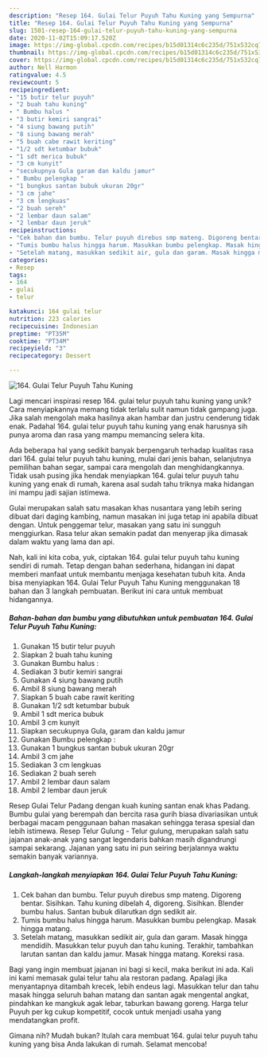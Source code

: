 ```yaml
---
description: "Resep 164. Gulai Telur Puyuh Tahu Kuning yang Sempurna"
title: "Resep 164. Gulai Telur Puyuh Tahu Kuning yang Sempurna"
slug: 1501-resep-164-gulai-telur-puyuh-tahu-kuning-yang-sempurna
date: 2020-11-02T15:09:17.520Z
image: https://img-global.cpcdn.com/recipes/b15d01314c6c235d/751x532cq70/164-gulai-telur-puyuh-tahu-kuning-foto-resep-utama.jpg
thumbnail: https://img-global.cpcdn.com/recipes/b15d01314c6c235d/751x532cq70/164-gulai-telur-puyuh-tahu-kuning-foto-resep-utama.jpg
cover: https://img-global.cpcdn.com/recipes/b15d01314c6c235d/751x532cq70/164-gulai-telur-puyuh-tahu-kuning-foto-resep-utama.jpg
author: Nell Harmon
ratingvalue: 4.5
reviewcount: 5
recipeingredient:
- "15 butir telur puyuh"
- "2 buah tahu kuning"
- " Bumbu halus "
- "3 butir kemiri sangrai"
- "4 siung bawang putih"
- "8 siung bawang merah"
- "5 buah cabe rawit keriting"
- "1/2 sdt ketumbar bubuk"
- "1 sdt merica bubuk"
- "3 cm kunyit"
- "secukupnya Gula garam dan kaldu jamur"
- " Bumbu pelengkap "
- "1 bungkus santan bubuk ukuran 20gr"
- "3 cm jahe"
- "3 cm lengkuas"
- "2 buah sereh"
- "2 lembar daun salam"
- "2 lembar daun jeruk"
recipeinstructions:
- "Cek bahan dan bumbu. Telur puyuh direbus smp mateng. Digoreng bentar. Sisihkan. Tahu kuning dibelah 4, digoreng. Sisihkan. Blender bumbu halus. Santan bubuk dilarutkan dgn sedikit air."
- "Tumis bumbu halus hingga harum. Masukkan bumbu pelengkap. Masak hingga matang."
- "Setelah matang, masukkan sedikit air, gula dan garam. Masak hingga mendidih. Masukkan telur puyuh dan tahu kuning. Terakhir, tambahkan larutan santan dan kaldu jamur. Masak hingga matang. Koreksi rasa."
categories:
- Resep
tags:
- 164
- gulai
- telur

katakunci: 164 gulai telur 
nutrition: 223 calories
recipecuisine: Indonesian
preptime: "PT35M"
cooktime: "PT34M"
recipeyield: "3"
recipecategory: Dessert

---
```



![164. Gulai Telur Puyuh Tahu Kuning](https://img-global.cpcdn.com/recipes/b15d01314c6c235d/751x532cq70/164-gulai-telur-puyuh-tahu-kuning-foto-resep-utama.jpg)

Lagi mencari inspirasi resep 164. gulai telur puyuh tahu kuning yang unik? Cara menyiapkannya memang tidak terlalu sulit namun tidak gampang juga. Jika salah mengolah maka hasilnya akan hambar dan justru cenderung tidak enak. Padahal 164. gulai telur puyuh tahu kuning yang enak harusnya sih punya aroma dan rasa yang mampu memancing selera kita.

Ada beberapa hal yang sedikit banyak berpengaruh terhadap kualitas rasa dari 164. gulai telur puyuh tahu kuning, mulai dari jenis bahan, selanjutnya pemilihan bahan segar, sampai cara mengolah dan menghidangkannya. Tidak usah pusing jika hendak menyiapkan 164. gulai telur puyuh tahu kuning yang enak di rumah, karena asal sudah tahu triknya maka hidangan ini mampu jadi sajian istimewa.

Gulai merupakan salah satu masakan khas nusantara yang lebih sering dibuat dari daging kambing, namun masakan ini juga tetap ini apabila dibuat dengan. Untuk penggemar telur, masakan yang satu ini sungguh menggiurkan. Rasa telur akan semakin padat dan menyerap jika dimasak dalam waktu yang lama dan api.


Nah, kali ini kita coba, yuk, ciptakan 164. gulai telur puyuh tahu kuning sendiri di rumah. Tetap dengan bahan sederhana, hidangan ini dapat memberi manfaat untuk membantu menjaga kesehatan tubuh kita. Anda bisa menyiapkan 164. Gulai Telur Puyuh Tahu Kuning menggunakan 18 bahan dan 3 langkah pembuatan. Berikut ini cara untuk membuat hidangannya.

<!--inarticleads1-->

##### Bahan-bahan dan bumbu yang dibutuhkan untuk pembuatan 164. Gulai Telur Puyuh Tahu Kuning:

1. Gunakan 15 butir telur puyuh
1. Siapkan 2 buah tahu kuning
1. Gunakan  Bumbu halus :
1. Sediakan 3 butir kemiri sangrai
1. Gunakan 4 siung bawang putih
1. Ambil 8 siung bawang merah
1. Siapkan 5 buah cabe rawit keriting
1. Gunakan 1/2 sdt ketumbar bubuk
1. Ambil 1 sdt merica bubuk
1. Ambil 3 cm kunyit
1. Siapkan secukupnya Gula, garam dan kaldu jamur
1. Gunakan  Bumbu pelengkap :
1. Gunakan 1 bungkus santan bubuk ukuran 20gr
1. Ambil 3 cm jahe
1. Sediakan 3 cm lengkuas
1. Sediakan 2 buah sereh
1. Ambil 2 lembar daun salam
1. Ambil 2 lembar daun jeruk


Resep Gulai Telur Padang dengan kuah kuning santan enak khas Padang. Bumbu gulai yang berempah dan bercita rasa gurih biasa divariasikan untuk berbagai macam penggunaan bahan masakan sehingga terasa spesial dan lebih istimewa. Resep Telur Gulung - Telur gulung, merupakan salah satu jajanan anak-anak yang sangat legendaris bahkan masih digandrungi sampai sekarang. Jajanan yang satu ini pun seiring berjalannya waktu semakin banyak variannya. 

<!--inarticleads2-->

##### Langkah-langkah menyiapkan 164. Gulai Telur Puyuh Tahu Kuning:

1. Cek bahan dan bumbu. Telur puyuh direbus smp mateng. Digoreng bentar. Sisihkan. Tahu kuning dibelah 4, digoreng. Sisihkan. Blender bumbu halus. Santan bubuk dilarutkan dgn sedikit air.
1. Tumis bumbu halus hingga harum. Masukkan bumbu pelengkap. Masak hingga matang.
1. Setelah matang, masukkan sedikit air, gula dan garam. Masak hingga mendidih. Masukkan telur puyuh dan tahu kuning. Terakhir, tambahkan larutan santan dan kaldu jamur. Masak hingga matang. Koreksi rasa.


Bagi yang ingin membuat jajanan ini bagi si kecil, maka berikut ini ada. Kali ini kami memasak gulai telur tahu ala restoran padang. Apalagi jika menyantapnya ditambah krecek, lebih endeus lagi. Masukkan telur dan tahu masak hingga seluruh bahan matang dan santan agak mengental angkat, pindahkan ke mangkuk agak lebar, taburkan bawang goreng. Harga telur Puyuh per kg cukup kompetitif, cocok untuk menjadi usaha yang mendatangkan profit. 

Gimana nih? Mudah bukan? Itulah cara membuat 164. gulai telur puyuh tahu kuning yang bisa Anda lakukan di rumah. Selamat mencoba!
